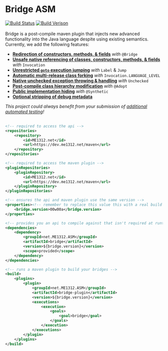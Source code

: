 # Bridge ASM
[![Build Status](https://dev.me1312.net/jenkins/job/Bridge/badge/icon)](https://dev.me1312.net/jenkins/job/Bridge/)
[![Build Verison](https://img.shields.io/badge/dynamic/xml.svg?label=build&url=https%3A%2F%2Fdev.me1312.net%2Fmaven%2Fnet%2FME1312%2FASM%2Fbridge-plugin%2Fmaven-metadata.xml&query=%2F%2Fversioning%2Frelease&colorB=blue)](https://dev.me1312.net/jenkins/job/Bridge/)<br><br>
Bridge is a post-compile maven plugin that injects new advanced functionality into the Java language despite using existing semantics. Currently, we add the following features:
* [**Redirection of constructors, methods, &amp; fields**](https://github.com/ME1312/Bridge/wiki/Features#bridges) *with* `@Bridge`
* [**Unsafe native referencing of classes, constructors, methods, &amp; fields**](https://github.com/ME1312/Bridge/wiki/Features#invocations) *with* `Invocation`
* [**Unrestricted `goto` execution jumping**](https://github.com/ME1312/Bridge/wiki/Features#jumps) *with* `Label` &amp; `Jump`
* [**Automatic multi-release class forking**](https://github.com/ME1312/Bridge/wiki/Features#forks) *with* `Invocation.LANGUAGE_LEVEL`
* [**Native unchecked exception throwing &amp; handling**](https://github.com/ME1312/Bridge/wiki/Features#unchecked-exceptions) *with* `Unchecked`
* [**Post-compile class hierarchy modification**](https://github.com/ME1312/Bridge/wiki/Features#type-adoption) *with* `@Adopt`
* [**Public implementation hiding**](https://github.com/ME1312/Bridge/wiki/Features#appending-the-synthetic-modifier) *with* `@Synthetic`
* [**Optional stripping of debug metadata**](https://github.com/ME1312/Bridge/wiki/Features#removing-debug-metadata)

*This project could always benefit from your submission of [additional automated testing](https://github.com/ME1312/Bridge/issues/1)!*
<br><br>

```xml
<!-- required to access the api -->
<repositories>
    <repository>
        <id>ME1312.net</id>
        <url>https://dev.me1312.net/maven</url>
    </repository>
</repositories>

<!-- required to access the maven plugin -->
<pluginRepositories>
    <pluginRepository>
        <id>ME1312.net</id>
        <url>https://dev.me1312.net/maven</url>
    </pluginRepository>
</pluginRepositories>

<!-- ensures the api and maven plugin use the same version -->
<properties><!-- remember to replace this value this with a real build id! -->
    <bridge.version>00w00a</bridge.version>
</properties>

<!-- provides you an api to compile against that isn't required at runtime -->
<dependencies>
    <dependency>
        <groupId>net.ME1312.ASM</groupId>
        <artifactId>bridge</artifactId>
        <version>${bridge.version}</version>
        <scope>provided</scope>
    </dependency>
</dependencies>

<!-- runs a maven plugin to build your bridges -->
<build>
    <plugins>
        <plugin>
            <groupId>net.ME1312.ASM</groupId>
            <artifactId>bridge-plugin</artifactId>
            <version>${bridge.version}</version>
            <executions>
                <execution>
                    <goals>
                        <goal>bridge</goal>
                    </goals>
                </execution>
            </executions>
        </plugin>
    </plugins>
</build>
```
<br>

